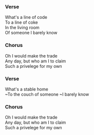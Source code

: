 ### Verse

What's a line of code  
To a line of coke  
In the living room  
Of someone I barely know

### Chorus

Oh I would make the trade  
Any day, but who am I to claim  
Such a privelege for my own

### Verse

What's a stable home  
~To the couch of someone 
~I barely know

### Chorus

Oh I would make the trade  
Any day, but who am I to claim  
Such a privelege for my own

